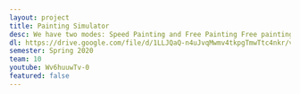 ```yaml
---
layout: project
title: Painting Simulator
desc: We have two modes: Speed Painting and Free Painting Free painting lets you pick a landscape that you want to paint in and you can spawn differently shaped/sized canvases and you can paint whatever you want. In speed painting, you select an image that you want to paint then try to copy it onto the canvas in the scene. You hit start and a timer times you, and when you hit finish a score will appear rating the accuracy of your painting. 
dl: https://drive.google.com/file/d/1LLJQaQ-n4uJvqMwmv4tkpgTmwTtc4nkr/view?usp=sharing
semester: Spring 2020
team: 10
youtube: Wv6huuwTv-0
featured: false
---
```

